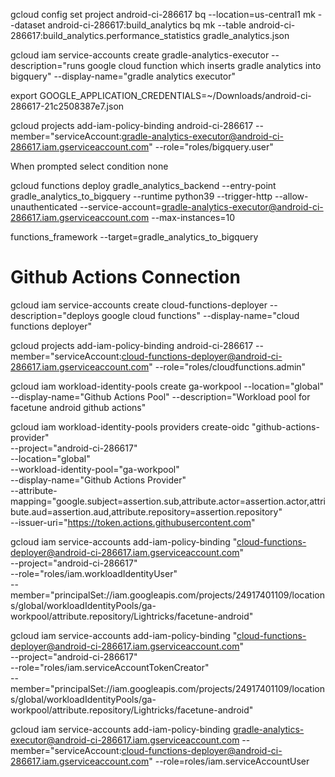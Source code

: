 gcloud config set project android-ci-286617
bq --location=us-central1 mk --dataset android-ci-286617:build_analytics
bq mk --table android-ci-286617:build_analytics.performance_statistics gradle_analytics.json

 gcloud iam service-accounts create gradle-analytics-executor --description="runs google cloud function which inserts gradle analytics into bigquery" --display-name="gradle analytics executor"


export GOOGLE_APPLICATION_CREDENTIALS=~/Downloads/android-ci-286617-21c2508387e7.json

gcloud projects add-iam-policy-binding android-ci-286617 --member="serviceAccount:gradle-analytics-executor@android-ci-286617.iam.gserviceaccount.com"  --role="roles/bigquery.user"

When prompted select condition none

gcloud functions deploy gradle_analytics_backend --entry-point gradle_analytics_to_bigquery --runtime python39  --trigger-http --allow-unauthenticated --service-account=gradle-analytics-executor@android-ci-286617.iam.gserviceaccount.com --max-instances=10


functions_framework --target=gradle_analytics_to_bigquery

# Github Actions Connection

gcloud iam service-accounts create cloud-functions-deployer --description="deploys google cloud functions" --display-name="cloud functions deployer"

gcloud projects add-iam-policy-binding android-ci-286617 --member="serviceAccount:cloud-functions-deployer@android-ci-286617.iam.gserviceaccount.com"  --role="roles/cloudfunctions.admin"


 gcloud iam workload-identity-pools create ga-workpool --location="global" --display-name="Github Actions Pool" --description="Workload pool for facetune android github actions"

gcloud iam workload-identity-pools providers create-oidc "github-actions-provider" \
  --project="android-ci-286617" \
  --location="global" \
  --workload-identity-pool="ga-workpool" \
  --display-name="Github Actions Provider" \
  --attribute-mapping="google.subject=assertion.sub,attribute.actor=assertion.actor,attribute.aud=assertion.aud,attribute.repository=assertion.repository" \
  --issuer-uri="https://token.actions.githubusercontent.com"


gcloud iam service-accounts add-iam-policy-binding "cloud-functions-deployer@android-ci-286617.iam.gserviceaccount.com" \
  --project="android-ci-286617" \
  --role="roles/iam.workloadIdentityUser" \
  --member="principalSet://iam.googleapis.com/projects/24917401109/locations/global/workloadIdentityPools/ga-workpool/attribute.repository/Lightricks/facetune-android"

gcloud iam service-accounts add-iam-policy-binding "cloud-functions-deployer@android-ci-286617.iam.gserviceaccount.com" \
  --project="android-ci-286617" \
  --role="roles/iam.serviceAccountTokenCreator" \
  --member="principalSet://iam.googleapis.com/projects/24917401109/locations/global/workloadIdentityPools/ga-workpool/attribute.repository/Lightricks/facetune-android"

  gcloud iam service-accounts add-iam-policy-binding gradle-analytics-executor@android-ci-286617.iam.gserviceaccount.com --member="serviceAccount:cloud-functions-deployer@android-ci-286617.iam.gserviceaccount.com" --role=roles/iam.serviceAccountUser